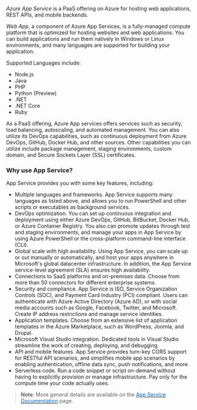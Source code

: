 
*Azure App Service* is a PaaS offering on Azure for hosting web applications, REST APIs, and mobile backends. 

*Web App*, a component of Azure App Services, is a fully-managed compute platform that is optimized for hosting websites and web applications. You can build applications and run them natively in Windows or Linux environments, and many languages are supported for building your application.

Supported Languages include:

- Node.js
- Java
- PHP
- Python (Preview)
- .NET
- .NET Core
- Ruby

As a PaaS offering, Azure App services offers services such as security, load balancing, autoscaling, and automated management. You can also utilize its DevOps capabilities, such as continuous deployment from Azure DevOps, GitHub, Docker Hub, and other sources. Other capabilities you can utilize include package management, staging environments, custom domain, and Secure Sockets Layer (SSL) certificates.


### Why use App Service?
App Service provides you with some key features, including:

- Multiple languages and frameworks. App Service supports many languages as listed above, and allows you to run PowerShell and other scripts or executables as background services.
- DevOps optimization. You can set up continuous integration and deployment using either Azure DevOps, GitHub, BitBucket, Docker Hub, or Azure Container Registry. You also can promote updates through test and staging environments, and manage your apps in App Service by using Azure PowerShell or the cross-platform command-line interface (CLI).
- Global scale with high availability. Using App Service, you can scale up or out manually or automatically, and host your apps anywhere in Microsoft's global datacenter infrastructure. In addition, the App Service service-level agreement (SLA) ensures high availability.
- Connections to SaaS platforms and on-premises data. Choose from more than 50 connectors for different enterprise systems.
- Security and compliance. App Service is ISO, Service Organization Controls (SOC), and Payment Card Industry (PCI) compliant. Users can authenticate with Azure Active Directory (Azure AD), or with social media accounts such as Google, Facebook, Twitter, and Microsoft. Create IP address restrictions and manage service identities.
- Application templates. Choose from an extensive list of application templates in the Azure Marketplace, such as WordPress, Joomla, and Drupal.
- Microsoft Visual Studio integration. Dedicated tools in Visual Studio streamline the work of creating, deploying, and debugging.
- API and mobile features. App Service provides turn-key CORS support for RESTful API scenarios, and simplifies mobile app scenarios by enabling authentication, offline data sync, push notifications, and more.
- Serverless code. Run a code snippet or script on-demand without having to explicitly provision or manage infrastructure. Pay only for the compute time your code actually uses.
 

> **Note**: More general details are available on the <a href="https://docs.microsoft.com/en-us/azure/app-service/" target="_blank"><span style="color: #0066cc;" color="#0066cc">App Service Documentation</span></a> page.
